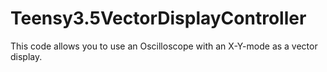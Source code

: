 # Teensy3.5VectorDisplayController
This code allows you to use an Oscilloscope with an X-Y-mode as a vector display.
